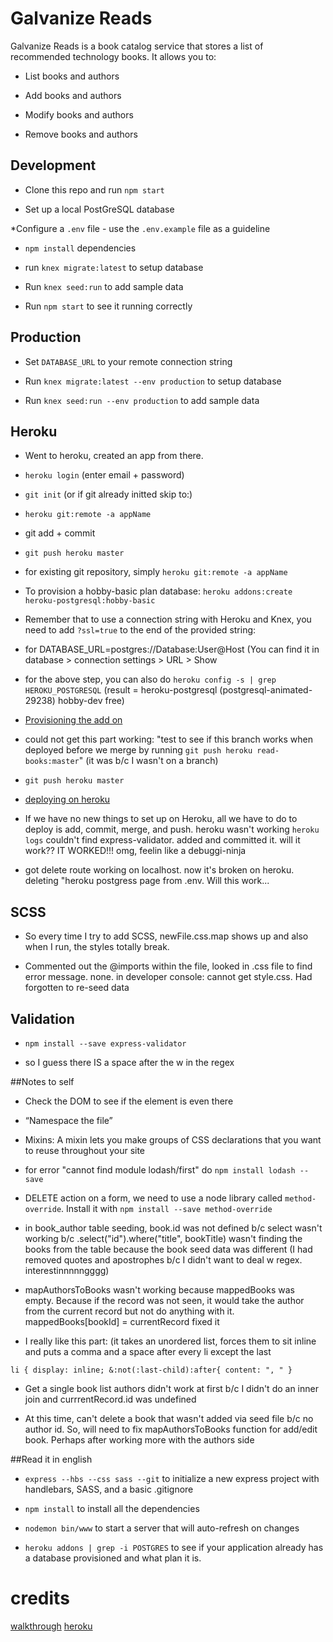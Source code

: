 # Galvanize Reads

Galvanize Reads is a book catalog service that stores a list of recommended technology books. It allows you to:

* List books and authors

* Add books and authors

* Modify books and authors

* Remove books and authors

## Development

* Clone this repo and run `npm start`

* Set up a local PostGreSQL database

*Configure a `.env` file - use the `.env.example` file as a guideline

* `npm install` dependencies

* run `knex migrate:latest` to setup database

* Run `knex seed:run` to add sample data

* Run `npm start` to see it running correctly

## Production

* Set `DATABASE_URL` to your remote connection string

* Run `knex migrate:latest --env production` to setup database

* Run `knex seed:run --env production` to add sample data

## Heroku

* Went to heroku, created an app from there. 

* `heroku login` (enter email + password)

* `git init` (or if git already initted skip to:)

* `heroku git:remote -a appName`
 
* git add + commit

* `git push heroku master`

* for existing git repository, simply `heroku git:remote -a appName`


* To provision a hobby-basic plan database: `heroku addons:create heroku-postgresql:hobby-basic`

* Remember that to use a connection string with Heroku and Knex, you need to add `?ssl=true` to the end of the provided string:

* for DATABASE_URL=postgres://Database:User@Host (You can find it in database > connection settings > URL > Show

* for the above step, you can also do `heroku config -s | grep HEROKU_POSTGRESQL` (result = heroku-postgresql (postgresql-animated-29238)  hobby-dev  free)

* [Provisioning the add on](https://devcenter.heroku.com/articles/heroku-postgresql#provisioning-the-add-on)

* could not get this part working: "test to see if this branch works when deployed before we merge by running `git push heroku read-books:master`" (it was b/c I wasn't on a branch)

* `git push heroku master`

* [deploying on heroku](https://devcenter.heroku.com/articles/git#deploying-code)

* If we have no new things to set up on Heroku, all we have to do to deploy is add, commit, merge, and push. heroku wasn't working `heroku logs` couldn't find express-validator. added and committed it. will it work?? IT WORKED!!! omg, feelin like a debuggi-ninja

* got delete route working on localhost. now it's broken on heroku. deleting "heroku postgress page from .env. Will this work... 

## SCSS

* So every time I try to add SCSS, newFile.css.map shows up and also when I run, the styles totally break. 

* Commented out the @imports within the file, looked in .css file to find error message. none. in developer console: cannot get style.css. Had forgotten to re-seed data

## Validation

* `npm install --save express-validator`

* so I guess there IS a space after the w in the regex

##Notes to self

* Check the DOM to see if the element is even there

* “Namespace the file”
 
* Mixins: A mixin lets you make groups of CSS declarations that you want to reuse throughout your site

* for error "cannot find module lodash/first" do `npm install lodash --save`

* DELETE action on a form, we need to use a node library called `method-override`. Install it with `npm install --save method-override`

* in book_author table seeding, book.id was not defined b/c select wasn't working b/c .select("id").where("title", bookTitle) wasn't finding the books from the table because the book seed data was different (I had removed quotes and apostrophes b/c I didn't want to deal w regex. interestinnnnngggg)

* mapAuthorsToBooks wasn't working because mappedBooks was empty. Because if the record was not seen, it would take the author from the current record but not do anything with it. mappedBooks[bookId] = currentRecord fixed it

* I really like this part: (it takes an unordered list, forces them to sit inline and puts a comma and a space after every li except the last

`li {
      display: inline;
      &:not(:last-child):after{
        content: ", "
  }`
  
* Get a single book list authors didn't work at first b/c I didn't do an inner join and currrentRecord.id was undefined

* At this time, can't delete a book that wasn't added via seed file b/c no author id. So, will need to fix mapAuthorsToBooks function for add/edit book. Perhaps after working more with the authors side
 
##Read it in english
* `express --hbs --css sass --git` to initialize a new express project with handlebars, SASS, and a basic .gitignore

* `npm install` to install all the dependencies

* `nodemon bin/www` to start a server that will auto-refresh on changes

* `heroku addons | grep -i POSTGRES` to see if your application already has a database provisioned and what plan it is.


# credits 
[walkthrough](https://docs.google.com/document/d/1xqfe0KyJx_WavYXzn2Gdq807ur3PAAFkiwHSuseFgZA/edit#)
[heroku](https://q2-reads.herokuapp.com/)



